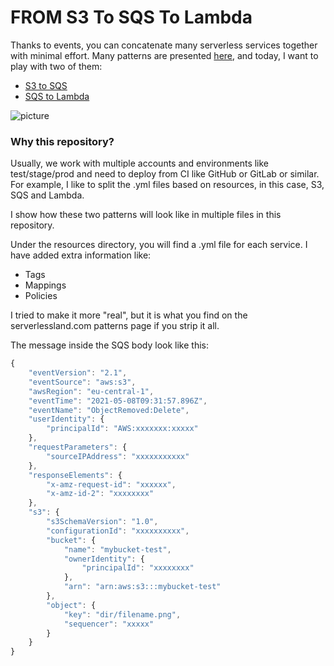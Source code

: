 # FROM S3 To SQS To Lambda #

Thanks to events, you can concatenate many serverless services together with minimal effort.
Many patterns are presented [here](https://serverlessland.com/patterns), and today, I want to play with two of them:

* [S3 to SQS](https://serverlessland.com/patterns/s3-sqs) 
* [SQS to Lambda](https://serverlessland.com/patterns/sqs-lambda)

![picture](https://bitbucket.org/DanBranch/s3-sqs-lambda/downloads/s3_to_sqs_to_lambda.png)

### Why this repository? ###

Usually, we work with multiple accounts and environments like test/stage/prod and need to deploy from CI like GitHub or GitLab or similar. 
For example, I like to split the .yml files based on resources, in this case, S3, SQS and Lambda.

I show how these two patterns will look like in multiple files in this repository. 

Under the resources directory, you will find a .yml file for each service. 
I have added extra information like:

* Tags
* Mappings
* Policies

I tried to make it more "real", but it is what you find on the serverlessland.com patterns page if you strip it all.

The message inside the SQS body look like this:

```javaScript
{
    "eventVersion": "2.1",
    "eventSource": "aws:s3",
    "awsRegion": "eu-central-1",
    "eventTime": "2021-05-08T09:31:57.896Z",
    "eventName": "ObjectRemoved:Delete",
    "userIdentity": {
        "principalId": "AWS:xxxxxxx:xxxxx"
    },
    "requestParameters": {
        "sourceIPAddress": "xxxxxxxxxxx"
    },
    "responseElements": {
        "x-amz-request-id": "xxxxxx",
        "x-amz-id-2": "xxxxxxxx"
    },
    "s3": {
        "s3SchemaVersion": "1.0",
        "configurationId": "xxxxxxxxxx",
        "bucket": {
            "name": "mybucket-test",
            "ownerIdentity": {
                "principalId": "xxxxxxxx"
            },
            "arn": "arn:aws:s3:::mybucket-test"
        },
        "object": {
            "key": "dir/filename.png",
            "sequencer": "xxxxx"
        }
    }
}
```